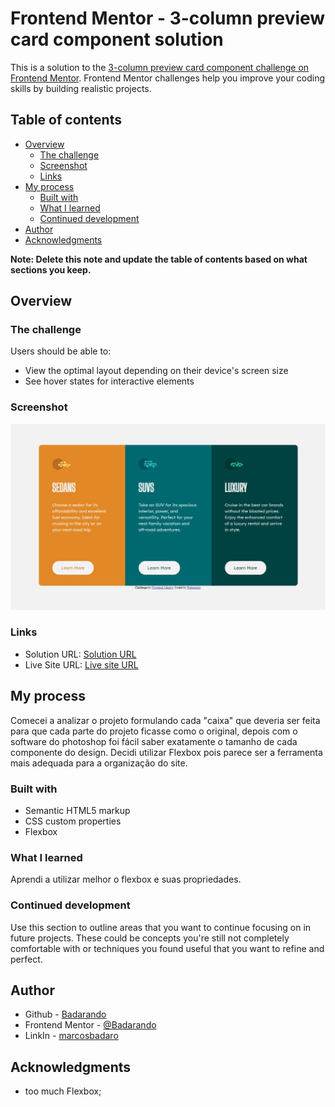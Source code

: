 # Frontend Mentor - 3-column preview card component solution

This is a solution to the [3-column preview card component challenge on Frontend Mentor](https://www.frontendmentor.io/challenges/3column-preview-card-component-pH92eAR2-). Frontend Mentor challenges help you improve your coding skills by building realistic projects. 

## Table of contents

- [Overview](#overview)
  - [The challenge](#the-challenge)
  - [Screenshot](#screenshot)
  - [Links](#links)
- [My process](#my-process)
  - [Built with](#built-with)
  - [What I learned](#what-i-learned)
  - [Continued development](#continued-development)
- [Author](#author)
- [Acknowledgments](#acknowledgments)

**Note: Delete this note and update the table of contents based on what sections you keep.**

## Overview

### The challenge

Users should be able to:

- View the optimal layout depending on their device's screen size
- See hover states for interactive elements

### Screenshot

![](./Screenshot.jpg)

### Links

- Solution URL: [Solution URL](https://github.com/Badarando/Front-End-Mentor)
- Live Site URL: [Live site URL](https://badarando.github.io/Front-End-Mentor/)

## My process
  Comecei a analizar o projeto formulando cada "caixa" que deveria ser feita para que cada parte do projeto ficasse como o original, depois com o software do photoshop foi fácil saber exatamente o tamanho de cada componente do design. Decidi utilizar Flexbox pois parece ser a ferramenta mais adequada para a organização do site. 

### Built with

- Semantic HTML5 markup
- CSS custom properties
- Flexbox


### What I learned

Aprendi a utilizar melhor o flexbox e suas propriedades.

### Continued development

Use this section to outline areas that you want to continue focusing on in future projects. These could be concepts you're still not completely comfortable with or techniques you found useful that you want to refine and perfect.


## Author

- Github - [Badarando](https://github.com/Badarando)
- Frontend Mentor - [@Badarando](https://www.frontendmentor.io/profile/Badarando)
- LinkIn - [marcosbadaro](https://www.linkedin.com/in/marcosbadaro/)


## Acknowledgments

- too much Flexbox;
